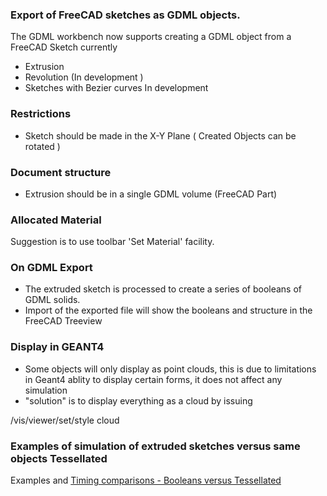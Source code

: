### Export of FreeCAD sketches as GDML objects.
The GDML workbench now supports creating a GDML object from a FreeCAD Sketch currently
* Extrusion
* Revolution (In development )
* Sketches with Bezier curves In development
### Restrictions
* Sketch should be made in the X-Y Plane ( Created Objects can be rotated )
### Document structure
* Extrusion should be in a single GDML volume (FreeCAD Part)
### Allocated Material
Suggestion is to use toolbar 'Set Material' facility.
### On GDML Export
* The extruded sketch is processed to create a series of booleans of GDML solids.
* Import of the exported file will show the booleans and structure in the FreeCAD Treeview
### Display in GEANT4
* Some objects will only display as point clouds, this is due to limitations in Geant4 ablity to display certain forms, it does not affect any simulation
* "solution" is to display everything as a cloud by issuing

/vis/viewer/set/style cloud


### Examples of simulation of extruded sketches versus same objects Tessellated
Examples and [Timing comparisons - Booleans versus Tessellated](https://github.com/KeithSloan/GDML/wiki/Extruded-sketches-timing-comparisons)


